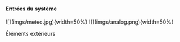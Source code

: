 #### Entrées du système

<div id="fig:meteo">
![](imgs/meteo.jpg){width=50%}
![](imgs/analog.png){width=50%}

Éléments extérieurs
</div>
